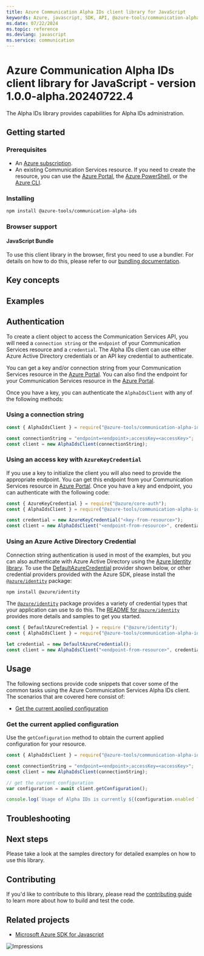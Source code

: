 ```yaml
---
title: Azure Communication Alpha IDs client library for JavaScript
keywords: Azure, javascript, SDK, API, @azure-tools/communication-alpha-ids, communication
ms.date: 07/22/2024
ms.topic: reference
ms.devlang: javascript
ms.service: communication
---
```

# Azure Communication Alpha IDs client library for JavaScript - version 1.0.0-alpha.20240722.4 


The Alpha IDs library provides capabilities for Alpha IDs administration.

## Getting started

### Prerequisites

- An [Azure subscription][azure_sub].
- An existing Communication Services resource. If you need to create the resource, you can use the [Azure Portal][azure_portal], the [Azure PowerShell][azure_powershell], or the [Azure CLI][azure_cli].

### Installing

```bash
npm install @azure-tools/communication-alpha-ids
```

### Browser support

#### JavaScript Bundle

To use this client library in the browser, first you need to use a bundler. For details on how to do this, please refer to our [bundling documentation](https://aka.ms/AzureSDKBundling).

## Key concepts

## Examples

## Authentication

To create a client object to access the Communication Services API, you will need a `connection string` or the `endpoint` of your Communication Services resource and a `credential`. The Alpha IDs client can use either Azure Active Directory credentials or an API key credential to authenticate.

You can get a key and/or connection string from your Communication Services resource in the [Azure Portal][azure_portal]. You can also find the endpoint for your Communication Services resource in the [Azure Portal][azure_portal].

Once you have a key, you can authenticate the `AlphaIdsClient` with any of the following methods:

### Using a connection string

```javascript
const { AlphaIdsClient } = require("@azure-tools/communication-alpha-ids");

const connectionString = "endpoint=<endpoint>;accessKey=<accessKey>";
const client = new AlphaIdsClient(connectionString);
```

### Using an access key with `AzureKeyCredential`

If you use a key to initialize the client you will also need to provide the appropriate endpoint. You can get this endpoint from your Communication Services resource in [Azure Portal][azure_portal]. Once you have a key and endpoint, you can authenticate with the following code:

```javascript
const { AzureKeyCredential } = require("@azure/core-auth");
const { AlphaIdsClient } = require("@azure-tools/communication-alpha-ids");

const credential = new AzureKeyCredential("<key-from-resource>");
const client = new AlphaIdsClient("<endpoint-from-resource>", credential);
```

### Using an Azure Active Directory Credential

Connection string authentication is used in most of the examples, but you can also authenticate with Azure Active Directory using the [Azure Identity library][azure_identity]. To use the [DefaultAzureCredential][defaultazurecredential] provider shown below, or other credential providers provided with the Azure SDK, please install the [`@azure/identity`][azure_identity] package:

```bash
npm install @azure/identity
```

The [`@azure/identity`][azure_identity] package provides a variety of credential types that your application can use to do this. The [README for `@azure/identity`][azure_identity_readme] provides more details and samples to get you started.

```javascript
const { DefaultAzureCredential } = require ("@azure/identity");
const { AlphaIdsClient } = require("@azure-tools/communication-alpha-ids");

let credential = new DefaultAzureCredential();
const client = new AlphaIdsClient("<endpoint-from-resource>", credential);
```

## Usage

The following sections provide code snippets that cover some of the common tasks using the Azure Communication Services Alpha IDs client. The scenarios that are covered here consist of:

- [Get the current applied configuration](#get-the-current-applied-configuration)

### Get the current applied configuration
Use the `getConfiguration` method to obtain the current applied configuration for your resource.

```javascript
const { AlphaIdsClient } = require("@azure-tools/communication-alpha-ids");

const connectionString = "endpoint=<endpoint>;accessKey=<accessKey>";
const client = new AlphaIdsClient(connectionString);

// get the current configuration
var configuration = await client.getConfiguration();

console.log(`Usage of Alpha IDs is currently ${(configuration.enabled ? "enabled" : "disabled")}`);
```

## Troubleshooting

## Next steps

Please take a look at the samples directory for detailed examples on how to use this library.

## Contributing

If you'd like to contribute to this library, please read the [contributing guide](https://github.com/Azure/azure-sdk-for-js/blob/main/CONTRIBUTING.md) to learn more about how to build and test the code.

## Related projects

- [Microsoft Azure SDK for Javascript](https://github.com/Azure/azure-sdk-for-js)

[azure_cli]: /cli/azure
[azure_sub]: https://azure.microsoft.com/free/
[azure_portal]: https://portal.azure.com
[azure_powershell]: /powershell/module/az.communication/new-azcommunicationservice
[defaultazurecredential]: https://github.com/Azure/azure-sdk-for-js/tree/main/sdk/identity/identity#defaultazurecredential
[azure_identity]: https://github.com/Azure/azure-sdk-for-js/tree/main/sdk/identity/identity
[azure_identity_readme]: https://github.com/Azure/azure-sdk-for-js/blob/main/sdk/identity/identity/README.md
![Impressions](https://azure-sdk-impressions.azurewebsites.net/api/impressions/azure-sdk-for-js%2Fsdk%2Fcommunication%2Fcommunication-alpha-ids%2FREADME.png)

